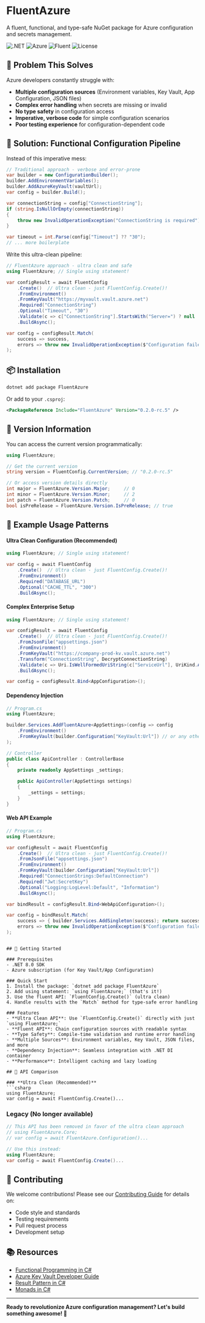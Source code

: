 ﻿# FluentAzure

A fluent, functional, and type-safe NuGet package for Azure configuration and secrets management.

![.NET](https://img.shields.io/badge/.NET-8.0-blue.svg)
![Azure](https://img.shields.io/badge/Azure-Functions%20%7C%20WebApps%20%7C%20Services-orange.svg)
![Fluent](https://img.shields.io/badge/Style-Fluent%20%7C%20Functional-purple.svg)
![License](https://img.shields.io/badge/License-MIT-green.svg)

## 🎯 Problem This Solves

Azure developers constantly struggle with:
- **Multiple configuration sources** (Environment variables, Key Vault, App Configuration, JSON files)
- **Complex error handling** when secrets are missing or invalid
- **No type safety** in configuration access
- **Imperative, verbose code** for simple configuration scenarios
- **Poor testing experience** for configuration-dependent code

## 🚀 Solution: Functional Configuration Pipeline

Instead of this imperative mess:
```csharp
// Traditional approach - verbose and error-prone
var builder = new ConfigurationBuilder();
builder.AddEnvironmentVariables();
builder.AddAzureKeyVault(vaultUrl);
var config = builder.Build();

var connectionString = config["ConnectionString"];
if (string.IsNullOrEmpty(connectionString))
{
    throw new InvalidOperationException("ConnectionString is required");
}

var timeout = int.Parse(config["Timeout"] ?? "30");
// ... more boilerplate
```

Write this ultra-clean pipeline:
```csharp
// FluentAzure approach - ultra clean and safe
using FluentAzure; // Single using statement!

var configResult = await FluentConfig
    .Create()  // Ultra clean - just FluentConfig.Create()!
    .FromEnvironment()
    .FromKeyVault("https://myvault.vault.azure.net")
    .Required("ConnectionString")
    .Optional("Timeout", "30")
    .Validate(c => c["ConnectionString"].StartsWith("Server=") ? null : "ConnectionString must start with Server=")
    .BuildAsync();

var config = configResult.Match(
    success => success,
    errors => throw new InvalidOperationException($"Configuration failed: {string.Join(", ", errors)}")
);
```

## 📦 Installation

```bash
dotnet add package FluentAzure
```

Or add to your `.csproj`:
```xml
<PackageReference Include="FluentAzure" Version="0.2.0-rc.5" />
```

## 🔢 Version Information

You can access the current version programmatically:

```csharp
using FluentAzure;

// Get the current version
string version = FluentConfig.CurrentVersion; // "0.2.0-rc.5"

// Or access version details directly
int major = FluentAzure.Version.Major;     // 0
int minor = FluentAzure.Version.Minor;     // 2
int patch = FluentAzure.Version.Patch;     // 0
bool isPreRelease = FluentAzure.Version.IsPreRelease; // true
```

## 📖 Example Usage Patterns

#### **Ultra Clean Configuration (Recommended)**
```csharp
using FluentAzure; // Single using statement!

var config = await FluentConfig
    .Create()  // Ultra clean - just FluentConfig.Create()!
    .FromEnvironment()
    .Required("DATABASE_URL")
    .Optional("CACHE_TTL", "300")
    .BuildAsync();
```

#### **Complex Enterprise Setup**
```csharp
using FluentAzure; // Single using statement!

var configResult = await FluentConfig
    .Create()  // Ultra clean - just FluentConfig.Create()!
    .FromJsonFile("appsettings.json")
    .FromEnvironment()
    .FromKeyVault("https://company-prod-kv.vault.azure.net")
    .Transform("ConnectionString", DecryptConnectionString)
    .Validate(c => Uri.IsWellFormedUriString(c["ServiceUrl"], UriKind.Absolute) ? null : "ServiceUrl must be a valid URI")
    .BuildAsync();

var config = configResult.Bind<AppConfiguration>();
```

#### **Dependency Injection**
```csharp
// Program.cs
using FluentAzure;

builder.Services.AddFluentAzure<AppSettings>(config => config
    .FromEnvironment()
    .FromKeyVault(builder.Configuration["KeyVault:Url"]) // or any other sources
);

// Controller
public class ApiController : ControllerBase
{
    private readonly AppSettings _settings;

    public ApiController(AppSettings settings)
    {
        _settings = settings;
    }
}
```

#### **Web API Example**
```csharp
// Program.cs
using FluentAzure;

var configResult = await FluentConfig
    .Create()  // Ultra clean - just FluentConfig.Create()!
    .FromJsonFile("appsettings.json")
    .FromEnvironment()
    .FromKeyVault(builder.Configuration["KeyVault:Url"])
    .Required("ConnectionStrings:DefaultConnection")
    .Required("Jwt:SecretKey")
    .Optional("Logging:LogLevel:Default", "Information")
    .BuildAsync();

var bindResult = configResult.Bind<WebApiConfiguration>();

var config = bindResult.Match(
    success => { builder.Services.AddSingleton(success); return success; },
    errors => throw new InvalidOperationException($"Configuration failed: {string.Join(", ", errors)}")
);
```
```

## 🚀 Getting Started

### Prerequisites
- .NET 8.0 SDK
- Azure subscription (for Key Vault/App Configuration)

### Quick Start
1. Install the package: `dotnet add package FluentAzure`
2. Add using statement: `using FluentAzure;` (that's it!)
3. Use the fluent API: `FluentConfig.Create()` (ultra clean)
4. Handle results with the `Match` method for type-safe error handling

### Features
- **Ultra Clean API**: Use `FluentConfig.Create()` directly with just `using FluentAzure;`
- **Fluent API**: Chain configuration sources with readable syntax
- **Type Safety**: Compile-time validation and runtime error handling
- **Multiple Sources**: Environment variables, Key Vault, JSON files, and more
- **Dependency Injection**: Seamless integration with .NET DI container
- **Performance**: Intelligent caching and lazy loading

## 🔄 API Comparison

### **Ultra Clean (Recommended)**
```csharp
using FluentAzure;
var config = await FluentConfig.Create()...
```

### **Legacy (No longer available)**
```csharp
// This API has been removed in favor of the ultra clean approach
// using FluentAzure.Core;
// var config = await FluentAzure.Configuration()...

// Use this instead:
using FluentAzure;
var config = await FluentConfig.Create()...
```

## 🤝 Contributing

We welcome contributions! Please see our [Contributing Guide](CONTRIBUTING.md) for details on:
- Code style and standards
- Testing requirements
- Pull request process
- Development setup

## 📚 Resources

- [Functional Programming in C#](https://docs.microsoft.com/en-us/dotnet/csharp/whats-new/csharp-9#records)
- [Azure Key Vault Developer Guide](https://docs.microsoft.com/en-us/azure/key-vault/)
- [Result Pattern in C#](https://enterprisecraftsmanship.com/posts/functional-c-handling-failures-input-errors/)
- [Monads in C#](https://mikhail.io/2018/07/monads-explained-in-csharp-again/)

---

**Ready to revolutionize Azure configuration management? Let's build something awesome! 🚀**
